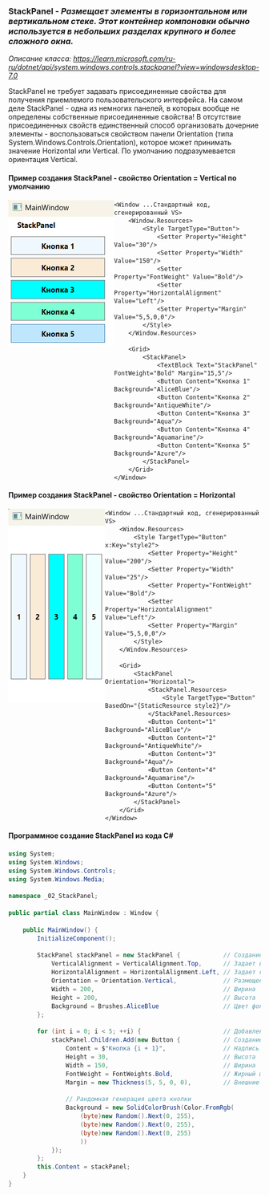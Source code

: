 ### StackPanel - *Размещает элементы в горизонтальном или вертикальном стеке. Этот контейнер компоновки обычно используется в небольших разделах крупного и более сложного окна.*

*Описание класса: https://learn.microsoft.com/ru-ru/dotnet/api/system.windows.controls.stackpanel?view=windowsdesktop-7.0*

StackPanel не требует задавать присоединенные свойства для получения приемлемого пользовательского интерфейса. На самом деле StackPanel - одна из немногих панелей, в которых вообще не определены собственные присоединенные свойства! В отсутствие присоединенных свойств единственный способ организовать дочерние элементы - воспользоваться свойством панели Orientation (типа System.Windows.Controls.Orientation), которое может принимать значение Horizontal или Vertical. По умолчанию подразумевается ориентация Vertical.

#### Пример создания StackPanel - свойство Orientation = Vertical по умолчанию
<img align="left"  src="02_StackPanel/img/StackPanel.png" alt="Пример работы данного кода"/>

~~~XAML
<Window ...Стандартный код, сгенерированный VS>
    <Window.Resources>
        <Style TargetType="Button">
            <Setter Property="Height" Value="30"/>
            <Setter Property="Width" Value="150"/>
            <Setter Property="FontWeight" Value="Bold"/>
            <Setter Property="HorizontalAlignment" Value="Left"/>
            <Setter Property="Margin" Value="5,5,0,0"/>
        </Style>
    </Window.Resources>
    
    <Grid>
        <StackPanel>
            <TextBlock Text="StackPanel" FontWeight="Bold" Margin="15,5"/>
            <Button Content="Кнопка 1" Background="AliceBlue"/>
            <Button Content="Кнопка 2" Background="AntiqueWhite"/>
            <Button Content="Кнопка 3" Background="Aqua"/>
            <Button Content="Кнопка 4" Background="Aquamarine"/>
            <Button Content="Кнопка 5" Background="Azure"/>
        </StackPanel>
    </Grid>
</Window>
~~~

#### Пример создания StackPanel - свойство Orientation = Horizontal
<img align="left"  src="02_StackPanel/img/StackPanel2.png" alt="Пример работы данного кода"/>

~~~XAML
<Window ...Стандартный код, сгенерированный VS>
    <Window.Resources>
        <Style TargetType="Button" x:Key="style2">
            <Setter Property="Height" Value="200"/>
            <Setter Property="Width" Value="25"/>
            <Setter Property="FontWeight" Value="Bold"/>
            <Setter Property="HorizontalAlignment" Value="Left"/>
            <Setter Property="Margin" Value="5,5,0,0"/>
        </Style>
    </Window.Resources>
    
    <Grid>
        <StackPanel Orientation="Horizontal">
            <StackPanel.Resources>
                <Style TargetType="Button" BasedOn="{StaticResource style2}"/>
            </StackPanel.Resources>
            <Button Content="1" Background="AliceBlue"/>
            <Button Content="2" Background="AntiqueWhite"/>
            <Button Content="3" Background="Aqua"/>
            <Button Content="4" Background="Aquamarine"/>
            <Button Content="5" Background="Azure"/>
        </StackPanel>  
    </Grid>
</Window>
~~~

#### Программное создание StackPanel из кода C#
~~~C#
using System;
using System.Windows;
using System.Windows.Controls;
using System.Windows.Media;

namespace _02_StackPanel;

public partial class MainWindow : Window {

    public MainWindow() {
        InitializeComponent();

        StackPanel stackPanel = new StackPanel {            // Создание объекта стек-панель
            VerticalAlignment = VerticalAlignment.Top,      // Задает вертикальное выравнивание
            HorizontalAlignment = HorizontalAlignment.Left, // Задает горизонтальное выравнивание
            Orientation = Orientation.Vertical,             // Размещение элементов внутри стек панели
            Width = 200,                                    // Ширина
            Height = 200,                                   // Высота
            Background = Brushes.AliceBlue                  // Цвет фона
        };

        for (int i = 0; i < 5; ++i) {                       // Добавление 5 кнопок в стек панель
            stackPanel.Children.Add(new Button {            // Создание кнопки
                Content = $"Кнопка {i + 1}",                // Надпись на кнопке
                Height = 30,                                // Высота
                Width = 150,                                // Ширина
                FontWeight = FontWeights.Bold,              // Жирный шрифт
                Margin = new Thickness(5, 5, 0, 0),         // Внешние отступы left,top,r,b

                // Рандомная генерация цвета кнопки
                Background = new SolidColorBrush(Color.FromRgb(
                    (byte)new Random().Next(0, 255),
                    (byte)new Random().Next(0, 255),
                    (byte)new Random().Next(0, 255)
                    ))
            });
        };
        this.Content = stackPanel;
    }
}
~~~
